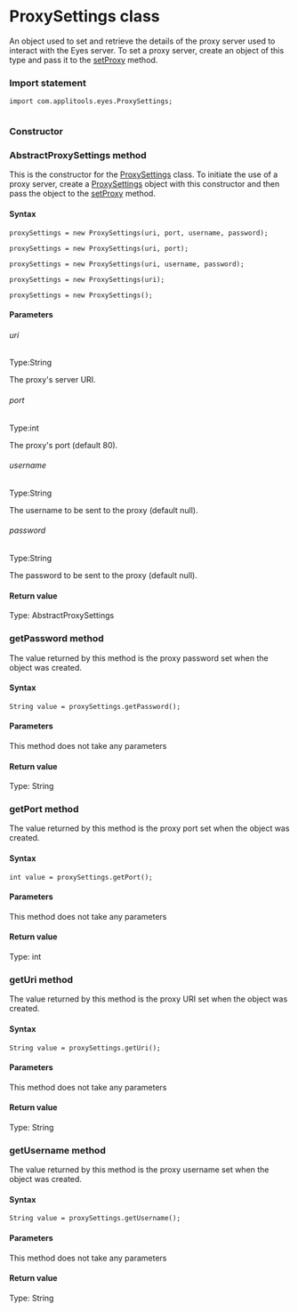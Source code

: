 # ProxySettings class
An object used to set and retrieve the details of the proxy server used to interact with the Eyes server.
To set a proxy server, create an object of this type and pass it to the [setProxy](./eyes#setproxy-method) method. 
 ### Import statement 
``` 
import com.applitools.eyes.ProxySettings;
 
 ``` 
### Constructor 
### AbstractProxySettings method
This is the constructor for the [ProxySettings](./proxysettings) class.
To initiate the use of a proxy server, create a [ProxySettings](./proxysettings) object with this constructor and then pass the object to the [setProxy](./eyes#setproxy-method) method.

#### Syntax 
 ``` 
proxySettings = new ProxySettings(uri, port, username, password);

proxySettings = new ProxySettings(uri, port);

proxySettings = new ProxySettings(uri, username, password);

proxySettings = new ProxySettings(uri);

proxySettings = new ProxySettings();
 ``` 

 #### Parameters 
 ###### uri 
  
 Type:String 
  
 The proxy's server URI. 
  
  ###### port 
  
 Type:int 
  
 The proxy's port (default 80). 
  
  ###### username 
  
 Type:String 
  
 The username to be sent to the proxy (default null). 
  
  ###### password 
  
 Type:String 
  
 The password to be sent to the proxy (default null). 
  
 #### Return value 
Type: AbstractProxySettings 
### getPassword method
The value returned by this method is the proxy password set when the object was created.

#### Syntax 
 ``` 
String value = proxySettings.getPassword();
 ``` 

 #### Parameters 
This method does not take any parameters 
 
 #### Return value 
Type: String 
### getPort method
The value returned by this method is the proxy port set when the object was created.

#### Syntax 
 ``` 
int value = proxySettings.getPort();
 ``` 

 #### Parameters 
This method does not take any parameters 
 
 #### Return value 
Type: int 
### getUri method
The value returned by this method is the proxy URI set when the object was created.

#### Syntax 
 ``` 
String value = proxySettings.getUri();
 ``` 

 #### Parameters 
This method does not take any parameters 
 
 #### Return value 
Type: String 
### getUsername method
The value returned by this method is the proxy username set when the object was created.

#### Syntax 
 ``` 
String value = proxySettings.getUsername();
 ``` 

 #### Parameters 
This method does not take any parameters 
 
 #### Return value 
Type: String